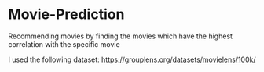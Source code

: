 # Movie-Prediction
Recommending movies by finding the movies which have the highest correlation with the specific movie 

I used the following dataset: https://grouplens.org/datasets/movielens/100k/
